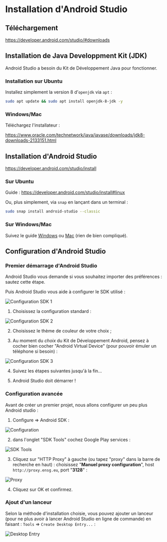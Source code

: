 # Installation d'Android Studio

## Téléchargement

https://developer.android.com/studio/#downloads

## Installation de Java Developpment Kit (JDK)

Android Studio a besoin du Kit de Développement Java pour fonctionner.

### Installation sur Ubuntu

Installez simplement la version 8 d'`openjdk` via `apt` :

```sh
sudo apt update && sudo apt install openjdk-8-jdk -y
```

### Windows/Mac

Téléchargez l'installateur :

https://www.oracle.com/technetwork/java/javase/downloads/jdk8-downloads-2133151.html


## Installation d'Android Studio

https://developer.android.com/studio/install

### Sur Ubuntu

Guide : https://developer.android.com/studio/install#linux

Ou, plus simplement, via `snap` en lançant dans un terminal :

```sh
sudo snap install android-studio --classic
```

### Sur Windows/Mac

Suivez le guide [Windows](https://developer.android.com/studio/install#windows) ou [Mac](https://developer.android.com/studio/install#mac) (rien de bien compliqué).

## Configuration d'Android Studio

### Premier démarrage d'Android Studio

Android Studio vous demande si vous souhaitez importer des préférences : sautez cette étape.

Puis Android Studio vous aide à configurer le SDK utilisé :

![Configuration SDK 1](screens/0_config_1.png)

1. Choisissez la configuration standard :

![Configuration SDK 2](screens/0_config_2.png)

2. Choisissez le thème de couleur de votre choix ;

3. Au moment du *choix* du Kit de Développement Android, pensez à cocher bien cocher "Android Virtual Device" (pour pouvoir émuler un téléphone si besoin) :

![Configuration SDK 3](screens/0_config_3.png)

4. Suivez les étapes suivantes jusqu'à la fin...

5. Android Studio doit démarrer !

### Configuration avancée

Avant de créer un premier projet, nous allons configurer un peu plus Android studio :

1. Configure => Android SDK :

![Configuration](screens/0_config_avancee_1.png)

2. dans l'onglet "SDK Tools" cochez Google Play services :

![SDK Tools](screens/0_config_avancee_2.png)

3. Cliquez sur "HTTP Proxy" à gauche (ou tapez "proxy" dans la barre de recherche en haut) : choisissez "**Manuel proxy configuration**", host `http://proxy.ensg.eu`, port "**3128**" :

![Proxy](screens/0_config_avancee_3.png)

4. Cliquez sur OK et confirmez.


### Ajout d'un lanceur

Selon la méthode d'installation choisie, vous pouvez ajouter un lanceur (pour ne plus avoir à lancer Android Studio en ligne de commande) en faisant : `Tools` => `Create Desktop Entry...` :

![Desktop Entry](screens/0_config_avancee_4.png)
